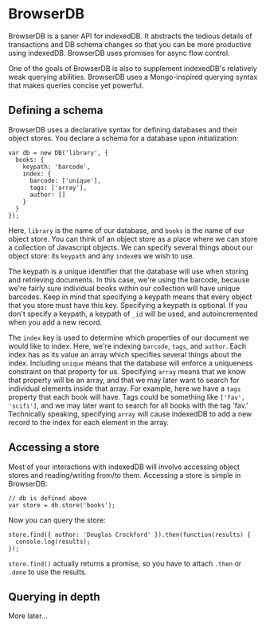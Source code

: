 # BrowserDB

BrowserDB is a saner API for indexedDB. It abstracts the tedious details of transactions and DB schema changes so that you can be more productive using indexedDB. BrowserDB uses promises for async flow control.

One of the goals of BrowserDB is also to supplement indexedDB's relatively weak querying abilities. BrowserDB uses a Mongo-inspired querying syntax that makes queries concise yet powerful.

## Defining a schema

BrowserDB uses a declarative syntax for defining databases and their object stores. You declare a schema for a database upon initialization:

    var db = new DB('library', {
      books: {
        keypath: 'barcode',
        index: {
          barcode: ['unique'],
          tags: ['array'],
          author: []
        }
      }
    });

Here, `library` is the name of our database, and `books` is the name of our object store. You can think of an object store as a place where we can store a collection of Javascript objects. We can specify several things about our object store: its `keypath` and any `index`es we wish to use.

The keypath is a unique identifier that the database will use when storing and retrieving documents. In this case, we're using the barcode, because we're fairly sure individual books within our collection will have unique barcodes. Keep in mind that specifying a keypath means that every object that you store must have this key. Specifying a keypath is optional. If you don't specify a keypath, a keypath of `_id` will be used, and autoincremented when you add a new record.

The `index` key is used to determine which properties of our document we would like to index. Here, we're indexing `barcode`, `tags`, and `author`. Each index has as its value an array which specifies several things about the index. Including `unique` means that the database will enforce a uniqueness constraint on that property for us. Specifying `array` means that we know that property will be an array, and that we may later want to search for individual elements inside that array. For example, here we have a `tags` property that each book will have. Tags could be something like `['fav', 'scifi']`, and we may later want to search for all books with the tag 'fav.' Technically speaking, specifying `array` will cause indexedDB to add a new record to the index for each element in the array.

## Accessing a store

Most of your interactions with indexedDB will involve accessing object stores and reading/writing from/to them. Accessing a store is simple in BrowserDB:

    // db is defined above
    var store = db.store('books');

Now you can query the store:

    store.find({ author: 'Douglas Crockford' }).then(function(results) {
      console.log(results);
    });

`store.find()` actually returns a promise, so you have to attach `.then` or `.done` to use the results.

## Querying in depth

More later...
